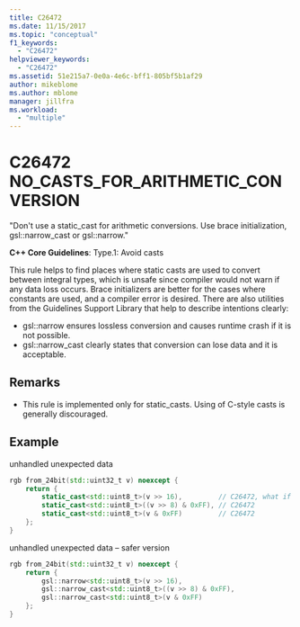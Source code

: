 ```yaml
---
title: C26472
ms.date: 11/15/2017
ms.topic: "conceptual"
f1_keywords:
  - "C26472"
helpviewer_keywords:
  - "C26472"
ms.assetid: 51e215a7-0e0a-4e6c-bff1-805bf5b1af29
author: mikeblome
ms.author: mblome
manager: jillfra
ms.workload:
  - "multiple"
---
```


# C26472 NO_CASTS_FOR_ARITHMETIC_CONVERSION

"Don't use a static_cast for arithmetic conversions. Use brace initialization, gsl::narrow_cast or gsl::narrow."

**C++ Core Guidelines**:
Type.1: Avoid casts

This rule helps to find places where static casts are used to convert between integral types, which is unsafe since compiler would not warn if any data loss occurs. Brace initializers are better for the cases where constants are used, and a compiler error is desired. There are also utilities from the Guidelines Support Library that help to describe intentions clearly:
- gsl::narrow ensures lossless conversion and causes runtime crash if it is not possible.
- gsl::narrow_cast clearly states that conversion can lose data and it is acceptable.

## Remarks

- This rule is implemented only for static_casts. Using of C-style casts is generally discouraged.

## Example

unhandled unexpected data

```cpp
rgb from_24bit(std::uint32_t v) noexcept {
    return {
        static_cast<std::uint8_t>(v >> 16),         // C26472, what if top byte is non-zero?
        static_cast<std::uint8_t>((v >> 8) & 0xFF), // C26472
        static_cast<std::uint8_t>(v & 0xFF)         // C26472
    };
}
```

unhandled unexpected data – safer version

```cpp
rgb from_24bit(std::uint32_t v) noexcept {
    return {
        gsl::narrow<std::uint8_t>(v >> 16),
        gsl::narrow_cast<std::uint8_t>((v >> 8) & 0xFF),
        gsl::narrow_cast<std::uint8_t>(v & 0xFF)
    };
}
```
